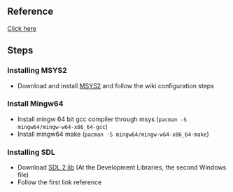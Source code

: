 ## Reference
[Click here](/https://programmer.help/blogs/vscode-sdl2-configuration-tutorial.html)

## Steps
### Installing MSYS2
- Download and install [MSYS2](/https://www.msys2.org/) and follow the wiki configuration steps
### Install Mingw64
- Install mingw 64 bit gcc compiler through msys (`pacman -S mingw64/mingw-w64-x86_64-gcc`)
- Install mingw64 make (`pacman -S mingw64/mingw-w64-x86_64-make`)
### Installing SDL
- Download [SDL 2 lib](/https://www.libsdl.org/download-2.0.php) (At the Development Libraries, the second Windows file)
- Follow the first link reference
